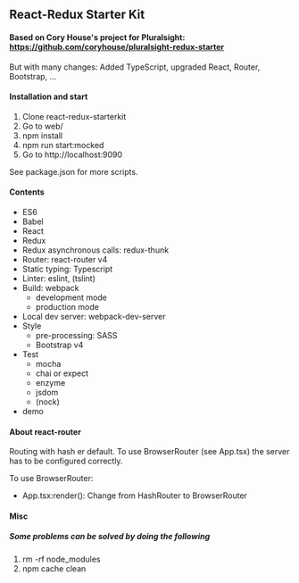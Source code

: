 ## React-Redux Starter Kit

#### Based on Cory House's project for Pluralsight: https://github.com/coryhouse/pluralsight-redux-starter

But with many changes: Added TypeScript, upgraded React, Router, Bootstrap, ...


#### Installation and start

1. Clone react-redux-starterkit
1. Go to web/
1. npm install
1. npm run start:mocked
1. Go to http://localhost:9090

See package.json for more scripts.


#### Contents

* ES6
* Babel
* React
* Redux
* Redux asynchronous calls: redux-thunk
* Router: react-router v4
* Static typing: Typescript
* Linter: eslint, (tslint)
* Build: webpack
  * development mode
  * production mode
* Local dev server: webpack-dev-server
* Style
  * pre-processing: SASS
  * Bootstrap v4
* Test
  * mocha
  * chai or expect
  * enzyme
  * jsdom
  * (nock)
* demo

#### About react-router

Routing with hash er default. To use BrowserRouter (see App.tsx) the server has to be configured correctly.

To use BrowserRouter:

* App.tsx:render(): Change from HashRouter to BrowserRouter


#### Misc

##### Some problems can be solved by doing the following

1. rm -rf node_modules
1. npm cache clean
